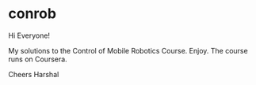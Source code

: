 conrob
======
Hi Everyone!

My solutions to the Control of Mobile Robotics Course. Enjoy.
The course runs on Coursera. 

Cheers
Harshal

